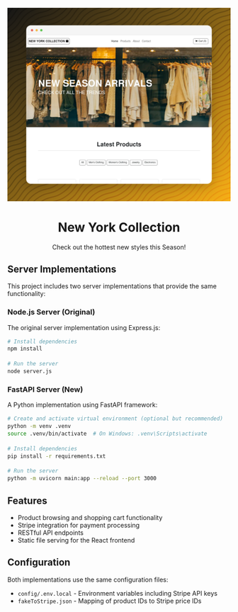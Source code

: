 <p align="center">
  <img src="client/public/assets/banner.png" />
</p>

<h1 align="center">New York Collection</h1>
<p align="center">
  Check out the hottest new styles this Season!
</p>

## Server Implementations

This project includes two server implementations that provide the same functionality:

### Node.js Server (Original)

The original server implementation using Express.js:

```bash
# Install dependencies
npm install

# Run the server
node server.js
```

### FastAPI Server (New)

A Python implementation using FastAPI framework:

```bash
# Create and activate virtual environment (optional but recommended)
python -m venv .venv
source .venv/bin/activate  # On Windows: .venv\Scripts\activate

# Install dependencies
pip install -r requirements.txt

# Run the server
python -m uvicorn main:app --reload --port 3000
```

## Features

- Product browsing and shopping cart functionality
- Stripe integration for payment processing
- RESTful API endpoints
- Static file serving for the React frontend

## Configuration

Both implementations use the same configuration files:

- `config/.env.local` - Environment variables including Stripe API keys
- `fakeToStripe.json` - Mapping of product IDs to Stripe price IDs
